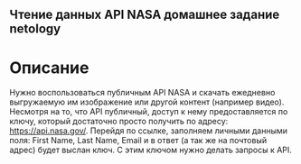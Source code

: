 ## Чтение данных API NASA домашнее задание netology
# Описание
Нужно воспользоваться публичным API NASA и скачать ежедневно выгружаемую им изображение или другой контент (например видео). Несмотря на то, что API публичный, доступ к нему предоставляется по ключу, который достаточно просто получить по адресу: https://api.nasa.gov/.
Перейдя по ссылке, заполняем личными данными поля: First Name, Last Name, Email и в ответ (а так же на почтовый адрес) будет выслан ключ. С этим ключом нужно делать запросы к API.
